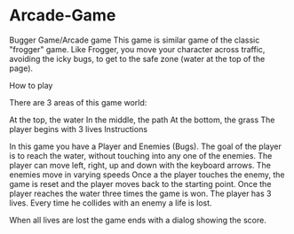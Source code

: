 # Arcade-Game

Bugger Game/Arcade game This game is similar game of the classic "frogger" game. Like Frogger, you move your character across traffic, avoiding the icky bugs, to get to the safe zone (water at the top of the page).

How to play

There are 3 areas of this game world:

At the top, the water In the middle, the path At the bottom, the grass The player begins with 3 lives
Instructions

In this game you have a Player and Enemies (Bugs). The goal of the player is to reach the water, without touching into any one of the enemies. The player can move left, right, up and down with the keyboard arrows. The enemies move in varying speeds Once a the player touches the enemy, the game is reset and the player moves back to the starting point. Once the player reaches the water three times the game is won. The player has 3 lives. Every time he collides with an enemy a life is lost.

When all lives are lost the game ends with a dialog showing the score.
